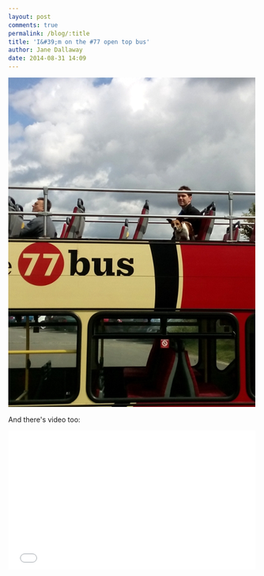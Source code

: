 ```yaml
---
layout: post
comments: true
permalink: /blog/:title
title: 'I&#39;m on the #77 open top bus'
author: Jane Dallaway
date: 2014-08-31 14:09
---
```


<div><a href="/media/tp_IMG_20140831_140852.JPG"><img src="/media/tp_thumb_IMG_20140831_140852.JPG" width="500" height="667"/></a></div>


And there's video too:

<iframe src="//player.vimeo.com/video/104900426" width="500" height="281" frameborder="0" webkitallowfullscreen="webkitallowfullscreen" mozallowfullscreen="mozallowfullscreen" allowfullscreen="allowfullscreen"></iframe>

